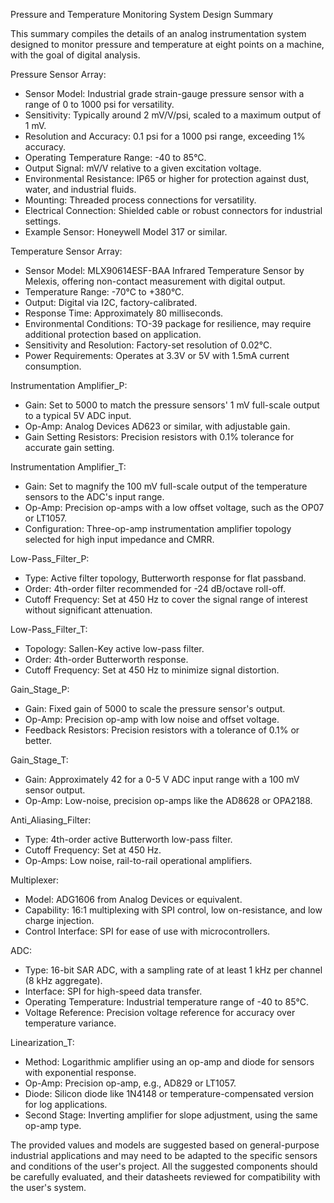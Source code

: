 Pressure and Temperature Monitoring System Design Summary

This summary compiles the details of an analog instrumentation system designed to monitor pressure and temperature at eight points on a machine, with the goal of digital analysis.

Pressure Sensor Array:
- Sensor Model: Industrial grade strain-gauge pressure sensor with a range of 0 to 1000 psi for versatility.
- Sensitivity: Typically around 2 mV/V/psi, scaled to a maximum output of 1 mV.
- Resolution and Accuracy: 0.1 psi for a 1000 psi range, exceeding 1% accuracy.
- Operating Temperature Range: -40 to 85°C.
- Output Signal: mV/V relative to a given excitation voltage.
- Environmental Resistance: IP65 or higher for protection against dust, water, and industrial fluids.
- Mounting: Threaded process connections for versatility.
- Electrical Connection: Shielded cable or robust connectors for industrial settings.
- Example Sensor: Honeywell Model 317 or similar.

Temperature Sensor Array:
- Sensor Model: MLX90614ESF-BAA Infrared Temperature Sensor by Melexis, offering non-contact measurement with digital output.
- Temperature Range: -70°C to +380°C.
- Output: Digital via I2C, factory-calibrated.
- Response Time: Approximately 80 milliseconds.
- Environmental Conditions: TO-39 package for resilience, may require additional protection based on application.
- Sensitivity and Resolution: Factory-set resolution of 0.02°C.
- Power Requirements: Operates at 3.3V or 5V with 1.5mA current consumption.

Instrumentation Amplifier_P:
- Gain: Set to 5000 to match the pressure sensors' 1 mV full-scale output to a typical 5V ADC input.
- Op-Amp: Analog Devices AD623 or similar, with adjustable gain.
- Gain Setting Resistors: Precision resistors with 0.1% tolerance for accurate gain setting.

Instrumentation Amplifier_T:
- Gain: Set to magnify the 100 mV full-scale output of the temperature sensors to the ADC's input range.
- Op-Amp: Precision op-amps with a low offset voltage, such as the OP07 or LT1057.
- Configuration: Three-op-amp instrumentation amplifier topology selected for high input impedance and CMRR.

Low-Pass_Filter_P:
- Type: Active filter topology, Butterworth response for flat passband.
- Order: 4th-order filter recommended for -24 dB/octave roll-off.
- Cutoff Frequency: Set at 450 Hz to cover the signal range of interest without significant attenuation.

Low-Pass_Filter_T:
- Topology: Sallen-Key active low-pass filter.
- Order: 4th-order Butterworth response.
- Cutoff Frequency: Set at 450 Hz to minimize signal distortion.

Gain_Stage_P:
- Gain: Fixed gain of 5000 to scale the pressure sensor's output.
- Op-Amp: Precision op-amp with low noise and offset voltage.
- Feedback Resistors: Precision resistors with a tolerance of 0.1% or better.

Gain_Stage_T:
- Gain: Approximately 42 for a 0-5 V ADC input range with a 100 mV sensor output.
- Op-Amp: Low-noise, precision op-amps like the AD8628 or OPA2188.

Anti_Aliasing_Filter:
- Type: 4th-order active Butterworth low-pass filter.
- Cutoff Frequency: Set at 450 Hz.
- Op-Amps: Low noise, rail-to-rail operational amplifiers.

Multiplexer:
- Model: ADG1606 from Analog Devices or equivalent.
- Capability: 16:1 multiplexing with SPI control, low on-resistance, and low charge injection.
- Control Interface: SPI for ease of use with microcontrollers.

ADC:
- Type: 16-bit SAR ADC, with a sampling rate of at least 1 kHz per channel (8 kHz aggregate).
- Interface: SPI for high-speed data transfer.
- Operating Temperature: Industrial temperature range of -40 to 85°C.
- Voltage Reference: Precision voltage reference for accuracy over temperature variance.

Linearization_T:
- Method: Logarithmic amplifier using an op-amp and diode for sensors with exponential response.
- Op-Amp: Precision op-amp, e.g., AD829 or LT1057.
- Diode: Silicon diode like 1N4148 or temperature-compensated version for log applications.
- Second Stage: Inverting amplifier for slope adjustment, using the same op-amp type.

The provided values and models are suggested based on general-purpose industrial applications and may need to be adapted to the specific sensors and conditions of the user's project. All the suggested components should be carefully evaluated, and their datasheets reviewed for compatibility with the user's system.